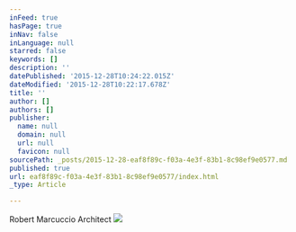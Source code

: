 ```yaml
---
inFeed: true
hasPage: true
inNav: false
inLanguage: null
starred: false
keywords: []
description: ''
datePublished: '2015-12-28T10:24:22.015Z'
dateModified: '2015-12-28T10:22:17.678Z'
title: ''
author: []
authors: []
publisher:
  name: null
  domain: null
  url: null
  favicon: null
sourcePath: _posts/2015-12-28-eaf8f89c-f03a-4e3f-83b1-8c98ef9e0577.md
published: true
url: eaf8f89c-f03a-4e3f-83b1-8c98ef9e0577/index.html
_type: Article

---
```

Robert Marcuccio Architect
![](https://the-grid-user-content.s3-us-west-2.amazonaws.com/24ad12e0-58a5-402f-810e-a4fd376bb277.JPG)